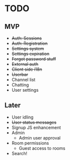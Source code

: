 TODO
====

MVP
---

* ~~Auth: Sessions~~
* ~~Auth: Registration~~
* ~~Settings system~~
* ~~Settings expiration~~
* ~~Forgot password stuff~~
* ~~External auth~~
* ~~Client side i18n~~
* ~~Userbar~~
* Channel list
* Chatting
* User settings

Later
---

* User idling
* ~~User status messages~~
* Signup JS enhancement
* Admin
  * Admin user approval
* Room permissions
  * Guest access to rooms
* Search!